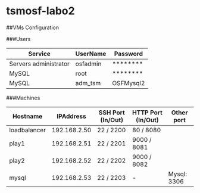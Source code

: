 tsmosf-labo2
============

##VMs Configuration

###Users

| Service               | UserName  | Password
|-----------------------|-----------|-----------
| Servers administrator | osfadmin  | ********
| MySQL                 | root      | ********
| MySQL                 | adm_tsm   | OSFMysql2

###Machines

| Hostname     | IPAddress    | SSH Port (In/Out) | HTTP Port (In/Out) | Other port
|--------------|--------------|-------------------|--------------------|--------------
| loadbalancer | 192.168.2.50 | 22 / 2200         | 80 / 8080          |
| play1        | 192.168.2.51 | 22 / 2201         | 9000 / 8081        |
| play2        | 192.168.2.52 | 22 / 2202         | 9000 / 8082        |
| mysql        | 192.168.2.53 | 22 / 2203         | -                  | Mysql: 3306
